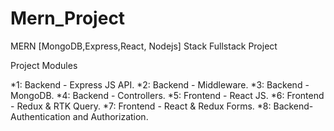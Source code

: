 # Mern_Project
MERN [MongoDB,Express,React, Nodejs] Stack Fullstack Project

Project Modules

*1: Backend - Express JS API.
*2: Backend - Middleware.
*3: Backend - MongoDB.
*4: Backend - Controllers.
*5: Frontend - React JS.
*6: Frontend - Redux & RTK Query.
*7: Frontend - React & Redux Forms.
*8: Backend- Authentication and Authorization.